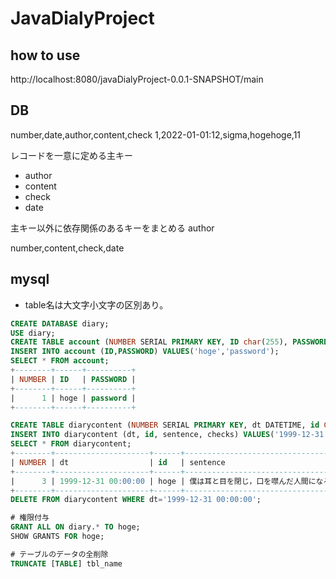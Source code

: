 # JavaDialyProject

## how to use
http://localhost:8080/javaDialyProject-0.0.1-SNAPSHOT/main

## DB
number,date,author,content,check
1,2022-01-01:12,sigma,hogehoge,11

レコードを一意に定める主キー
- author
- content
- check
- date

主キー以外に依存関係のあるキーをまとめる
author

number,content,check,date


## mysql
- table名は大文字小文字の区別あり。

```sql
CREATE DATABASE diary;
USE diary;
CREATE TABLE account (NUMBER SERIAL PRIMARY KEY, ID char(255), PASSWORD char(255));
INSERT INTO account (ID,PASSWORD) VALUES('hoge','password');
SELECT * FROM account;
+--------+------+----------+
| NUMBER | ID   | PASSWORD |
+--------+------+----------+
|      1 | hoge | password |
+--------+------+----------+

CREATE TABLE diarycontent (NUMBER SERIAL PRIMARY KEY, dt DATETIME, id CHAR(255), sentence TEXT(2048), checks CHAR(255));
INSERT INTO diarycontent (dt, id, sentence, checks) VALUES('1999-12-31', 'hoge', '僕は耳と目を閉じ，口を噤んだ人間になろうと考えた', NULL);
SELECT * FROM diarycontent;
+--------+---------------------+------+--------------------------------------------------------------------------+--------+
| NUMBER | dt                  | id   | sentence                                                                 | checks |
+--------+---------------------+------+--------------------------------------------------------------------------+--------+
|      3 | 1999-12-31 00:00:00 | hoge | 僕は耳と目を閉じ，口を噤んだ人間になろうと考えた                         | NULL   |
+--------+---------------------+------+--------------------------------------------------------------------------+--------+
DELETE FROM diarycontent WHERE dt='1999-12-31 00:00:00';

# 権限付与
GRANT ALL ON diary.* TO hoge;
SHOW GRANTS FOR hoge;

# テーブルのデータの全削除
TRUNCATE [TABLE] tbl_name 
```
